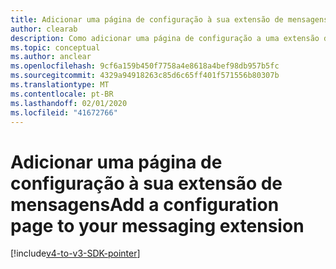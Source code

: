 ```yaml
---
title: Adicionar uma página de configuração à sua extensão de mensagens
author: clearab
description: Como adicionar uma página de configuração a uma extensão de mensagens
ms.topic: conceptual
ms.author: anclear
ms.openlocfilehash: 9cf6a159b450f7758a4e8618a4bef98db957b5fc
ms.sourcegitcommit: 4329a94918263c85d6c65ff401f571556b80307b
ms.translationtype: MT
ms.contentlocale: pt-BR
ms.lasthandoff: 02/01/2020
ms.locfileid: "41672766"
---
```

# <a name="add-a-configuration-page-to-your-messaging-extension"></a><span data-ttu-id="8fc22-103">Adicionar uma página de configuração à sua extensão de mensagens</span><span class="sxs-lookup"><span data-stu-id="8fc22-103">Add a configuration page to your messaging extension</span></span>

[!include[v4-to-v3-SDK-pointer](~/includes/v4-to-v3-pointer-me.md)]